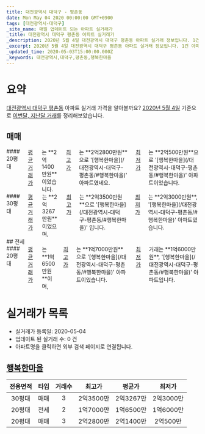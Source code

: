 ```yaml
---
title: 대전광역시 대덕구 - 평촌동
date: Mon May 04 2020 00:00:00 GMT+0900
tags: [대전광역시-대덕구]
_site_name: 매일 업데이트 되는 아파트 실거래가
_title: 대전광역시 대덕구 평촌동 아파트 실거래가
_description: 2020년 5월 4일 대전광역시 대덕구 평촌동 아파트 실거래 정보입니다. 1건 아파트 정보가 있습니다.
_excerpt: 2020년 5월 4일 대전광역시 대덕구 평촌동 아파트 실거래 정보입니다. 1건 아파트 정보가 있습니다.
_updated_time: 2020-05-03T15:00:00.000Z
_keywords: 대전광역시,대덕구,평촌동,행복한마을
---
```





# 요약
<ins>대전광역시 대덕구 평촌동</ins> 아파트 실거래 가격을 알아볼까요? <ins>2020년 5월 4일</ins> 기준으로 <ins>이번달, 지난달 거래</ins>를 정리해보았습니다.

## 매매
<div class="container">
<div class="six columns" markdown="1">
#### 20평대
<ins>평균 거래가</ins>는 **2억1400만원**이었습니다. <ins>최고가</ins>는 **2억2800만원**으로 '[행복한마을](/대전광역시-대덕구-평촌동/#행복한마을)' 아파트였네요. <ins>최저가</ins>는 **2억500만원**으로 '[행복한마을](/대전광역시-대덕구-평촌동/#행복한마을)' 아파트이었습니다.
</div>
<div class="six columns" markdown="1">
#### 30평대
<ins>평균 거래가</ins>는 **2억3267만원**이었으며, <ins>최고가</ins>는 **2억3500만원**으로 '[행복한마을](/대전광역시-대덕구-평촌동/#행복한마을)' 입니다. <ins>최저가</ins>는 **2억3000만원**, '[행복한마을](/대전광역시-대덕구-평촌동/#행복한마을)' 아파트였습니다.
</div>
</div>
## 전세
<div class="container">
<div class="twelve columns" markdown="1">
#### 20평대
<ins>평균 거래가</ins>는 **1억6500만원**이며, <ins>최고가</ins>는 **1억7000만원**으로 '[행복한마을](/대전광역시-대덕구-평촌동/#행복한마을)' 아파트이었습니다. <ins>최저가</ins> 거래는 **1억6000만원**, '[행복한마을](/대전광역시-대덕구-평촌동/#행복한마을)' 아파트입니다.
</div>
</div>



# 실거래가 목록
- 실거래가 등록일: 2020-05-04
- 업데이트 된 실거래 수: 0 건
- 아파트명을 클릭하면 외부 검색 페이지로 연결됩니다.

## [행복한마을](#행복한마을)

|전용면적|타입|거래수|최고가|평균가|최저가|
|:---:|:---:|:---:|:---:|:---:|:---:|
|30평대|<span class="deal-type-1">매매</span>|3|2억3500만|2억3267만|2억3000만|
|20평대|<span class="deal-type-2">전세</span>|2|1억7000만|1억6500만|1억6000만|
|20평대|<span class="deal-type-1">매매</span>|3|2억2800만|2억1400만|2억500만|

<br/>



